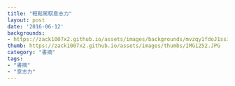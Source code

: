 ```yaml
---
title: "輕鬆駕馭意志力"
layout: post
date: '2016-06-12'
backgrounds:
- https://zack1007x2.github.io/assets/images/backgrounds/mvzqy1fdoJ1ss33feo1\_r1.jpg
thumb: https://zack1007x2.github.io/assets/images/thumbs/IMG1252.JPG
category: "書摘"
tags:
- "書摘"
- "意志力"
---
```

